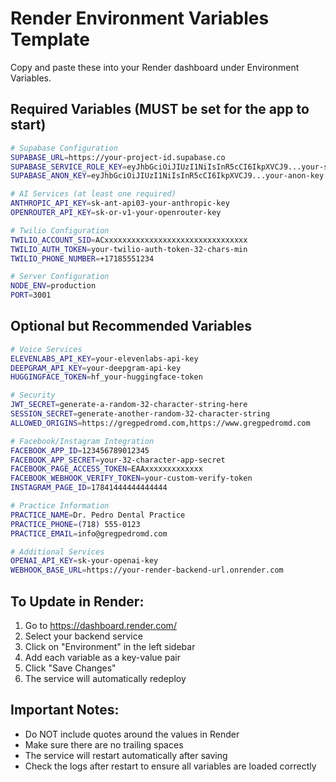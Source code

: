 # Render Environment Variables Template

Copy and paste these into your Render dashboard under Environment Variables.

## Required Variables (MUST be set for the app to start)

```bash
# Supabase Configuration
SUPABASE_URL=https://your-project-id.supabase.co
SUPABASE_SERVICE_ROLE_KEY=eyJhbGciOiJIUzI1NiIsInR5cCI6IkpXVCJ9...your-service-role-key
SUPABASE_ANON_KEY=eyJhbGciOiJIUzI1NiIsInR5cCI6IkpXVCJ9...your-anon-key

# AI Services (at least one required)
ANTHROPIC_API_KEY=sk-ant-api03-your-anthropic-key
OPENROUTER_API_KEY=sk-or-v1-your-openrouter-key

# Twilio Configuration
TWILIO_ACCOUNT_SID=ACxxxxxxxxxxxxxxxxxxxxxxxxxxxxxxxx
TWILIO_AUTH_TOKEN=your-twilio-auth-token-32-chars-min
TWILIO_PHONE_NUMBER=+17185551234

# Server Configuration
NODE_ENV=production
PORT=3001
```

## Optional but Recommended Variables

```bash
# Voice Services
ELEVENLABS_API_KEY=your-elevenlabs-api-key
DEEPGRAM_API_KEY=your-deepgram-api-key
HUGGINGFACE_TOKEN=hf_your-huggingface-token

# Security
JWT_SECRET=generate-a-random-32-character-string-here
SESSION_SECRET=generate-another-random-32-character-string
ALLOWED_ORIGINS=https://gregpedromd.com,https://www.gregpedromd.com

# Facebook/Instagram Integration
FACEBOOK_APP_ID=123456789012345
FACEBOOK_APP_SECRET=your-32-character-app-secret
FACEBOOK_PAGE_ACCESS_TOKEN=EAAxxxxxxxxxxxxx
FACEBOOK_WEBHOOK_VERIFY_TOKEN=your-custom-verify-token
INSTAGRAM_PAGE_ID=17841444444444444

# Practice Information
PRACTICE_NAME=Dr. Pedro Dental Practice
PRACTICE_PHONE=(718) 555-0123
PRACTICE_EMAIL=info@gregpedromd.com

# Additional Services
OPENAI_API_KEY=sk-your-openai-key
WEBHOOK_BASE_URL=https://your-render-backend-url.onrender.com
```

## To Update in Render:

1. Go to https://dashboard.render.com/
2. Select your backend service
3. Click on "Environment" in the left sidebar
4. Add each variable as a key-value pair
5. Click "Save Changes"
6. The service will automatically redeploy

## Important Notes:

- Do NOT include quotes around the values in Render
- Make sure there are no trailing spaces
- The service will restart automatically after saving
- Check the logs after restart to ensure all variables are loaded correctly